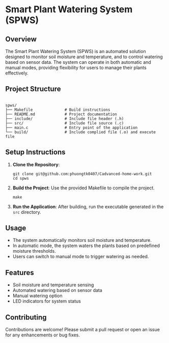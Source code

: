 # Smart Plant Watering System (SPWS)

## Overview
The Smart Plant Watering System (SPWS) is an automated solution designed to monitor soil moisture and temperature, and to control watering based on sensor data. The system can operate in both automatic and manual modes, providing flexibility for users to manage their plants effectively.

## Project Structure
```

spws/
├── Makefile              # Build instructions
├── README.md             # Project documentation
├── include/              # Include file header (.h)
├── src/                  # Include file source (.c)
├── main.c                # Entry point of the application
└── build/                # Include complied file (.o) and execute file

```

## Setup Instructions
1. **Clone the Repository**: 
   ```
   git clone git@github.com:phuongtk0407/Cadvanced-home-work.git
   cd spws
   ```

2. **Build the Project**: 
   Use the provided Makefile to compile the project.
   ```
   make
   ```

3. **Run the Application**: 
   After building, run the executable generated in the `src` directory.

## Usage
- The system automatically monitors soil moisture and temperature.
- In automatic mode, the system waters the plants based on predefined moisture thresholds.
- Users can switch to manual mode to trigger watering as needed.

## Features
- Soil moisture and temperature sensing
- Automated watering based on sensor data
- Manual watering option
- LED indicators for system status

## Contributing
Contributions are welcome! Please submit a pull request or open an issue for any enhancements or bug fixes.